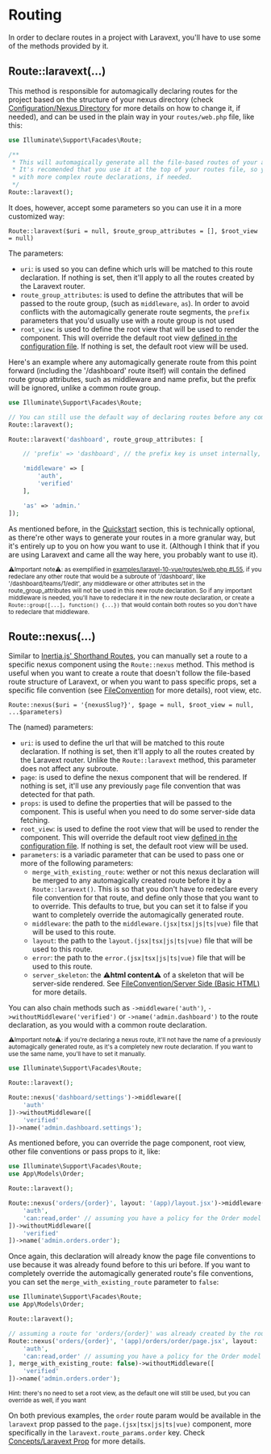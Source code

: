 # Routing 

In order to declare routes in a project with Laravext, you'll have to use some of the methods provided by it. 

## Route::laravext(...)

This method is responsible for automagically declaring routes for the project based on the structure of your nexus directory (check [Configuration/Nexus Directory](/configuration.md?id=nexus-directory) for more details on how to change it, if needed), and can be used in the plain way in your `routes/web.php` file, like this:

```php
use Illuminate\Support\Facades\Route;

/**
 * This will automagically generate all the file-based routes of your application.
 * It's recomended that you use it at the top of your routes file, so you can use override it
 * with more complex route declarations, if needed.
 */
Route::laravext();
```

It does, however, accept some parameters so you can use it in a more customized way:

`Route::laravext($uri = null, $route_group_attributes = [], $root_view = null)`

The parameters:
- `uri`: is used so you can define which urls will be matched to this route declaration. If nothing is set, then it'll apply to all the routes created by the Laravext router.
- `route_group_attributes`: is used to define the attributes that will be passed to the route group, (such as `middleware`, `as`). In order to avoid conflicts with the automagically generate route segments, the `prefix` parameters that you'd usually use with a route group is not used
- `root_view`: is used to define the root view that will be used to render the component. This will override the default root view [defined in the configuration file](/configuration.md?id=root-view). If nothing is set, the default root view will be used.

Here's an example where any automagically generate route from this point forward (including the '/dashboard' route itself) will contain the defined route group attributes, such as middleware and name prefix, but the prefix will be ignored, unlike a common route group.

```php
use Illuminate\Support\Facades\Route;

// You can still use the default way of declaring routes before any complex route declaration
Route::laravext();

Route::laravext('dashboard', route_group_attributes: [

    // 'prefix' => 'dashboard', // the prefix key is unset internally, to avoid conflicts with the laravext router

    'middleware' => [
        'auth',
        'verified'
    ],

    'as' => 'admin.'
]);
```

As mentioned before, in the [Quickstart](/quickstart.md) section, this is technically optional, as there're other ways to generate your routes in a more granular way, but it's entirely up to you on how you want to use it. (Although I think that if you are using Laravext and came all the way here, you probably want to use it).

<sup>⚠️Important note⚠️: as exemplified in [examples/laravel-10-vue/routes/web.php #L55](https://github.com/ArthurYdalgo/laravext/blob/main/examples/laravel-10-vue/routes/web.php#L55), if you redeclare any other route that would be a subroute of '/dashboard', like '/dashboard/teams/1/edit', any middleware or other attributes set in the route_group_attributes will not be used in this new route declaration. So if any important middleware is needed, you'll have to redeclare it in the new route declaration, or create a `Route::group([...], function() {...})` that would contain both routes so you don't have to redeclare that middleware.</sub>

## Route::nexus(...)

Similar to [Inertia.js' Shorthand Routes](https://inertiajs.com/routing), you can manually set a route to a specific nexus component using the `Route::nexus` method. This method is useful when you want to create a route that doesn't follow the file-based route structure of Laravext, or when you want to pass specific props, set a specific file convention (see [FileConvention](/concepts/file-conventions) for more details), root view, etc.

`Route::nexus($uri = '{nexusSlug?}', $page = null, $root_view = null, ...$parameters)`

The (named) parameters:
- `uri`: is used to define the url that will be matched to this route declaration. If nothing is set, then it'll apply to all the routes created by the Laravext router. Unlike the `Route::laravext` method, this parameter does not affect any subroute.
- `page`: is used to define the nexus component that will be rendered. If nothing is set, it'll use any previously `page` file convention that was detected for that path.
- `props`: is used to define the properties that will be passed to the component. This is useful when you need to do some server-side data fetching.
- `root_view`: is used to define the root view that will be used to render the component. This will override the default root view [defined in the configuration file](/configuration.md?id=root-view). If nothing is set, the default root view will be used.
- `parameters`: is a variadic parameter that can be used to pass one or more of the following parameters:
  - `merge_with_existing_route`: wether or not this nexus declaration will be merged to any automagically created route before it by a `Route::laravext()`. This is so that you don't have to redeclare every file convention for that route, and define only those that you want to to override. This defaults to true, but you can set it to false if you want to completely override the automagically generated route.
  - `middleware`: the path to the `middleware.(jsx|tsx|js|ts|vue)` file that will be used to this route.
  - `layout`: the path to the `layout.(jsx|tsx|js|ts|vue)` file that will be used to this route.
  - `error`: the path to the `error.(jsx|tsx|js|ts|vue)` file that will be used to this route.
  - `server_skeleton`: the ⚠️**html content**⚠️ of a skeleton that will be server-side rendered. See [FileConvention/Server Side (Basic HTML)](/concepts/file-conventions?id=server-side-basic-html) for more details.

You can also chain methods such as `->middleware('auth')`, `->withoutMiddleware('verified')` or `->name('admin.dashboard')` to the route declaration, as you would with a common route declaration.

<sup>⚠️Important note⚠️: if you're declaring a nexus route, it'll not have the name of a previously automagically generated route, as it's a completely new route declaration. If you want to use the same name, you'll have to set it manually.</sub>

```php
use Illuminate\Support\Facades\Route;

Route::laravext();

Route::nexus('dashboard/settings')->middleware([
    'auth'
])->withoutMiddleware([
    'verified'
])->name('admin.dashboard.settings');
```

As mentioned before, you can override the page component, root view, other file conventions or pass props to it, like:

```php
use Illuminate\Support\Facades\Route;
use App\Models\Order;

Route::laravext();

Route::nexus('orders/{order}', layout: '(app)/layout.jsx')->middleware([
    'auth',
    'can:read,order' // assuming you have a policy for the Order model
])->withoutMiddleware([
    'verified'
])->name('admin.orders.order');
```

Once again, this declaration will already know the page file conventions to use because it was already found before to this uri before. If you want to completely override the automagically generated route's file conventions, you can set the `merge_with_existing_route` parameter to `false`:

```php
use Illuminate\Support\Facades\Route;
use App\Models\Order;

Route::laravext(); 

// assuming a route for 'orders/{order}' was already created by the router
Route::nexus('orders/{order}', '(app)/orders/order/page.jsx', layout: '(app)/layout.jsx')->middleware([
    'auth',
    'can:read,order' // assuming you have a policy for the Order model
], merge_with_existing_route: false)->withoutMiddleware([
    'verified'
])->name('admin.orders.order');
```

<sup>Hint: there's no need to set a root view, as the default one will still be used, but you can override as well, if you want</sub>

On both previous examples, the `order` route param would be available in the `laravext` prop passed to the `page.(jsx|tsx|js|ts|vue)` component, more specifically in the `laravext.route_params.order` key. Check [Concepts/Laravext Prop](/concepts/laravext-prop) for more details.